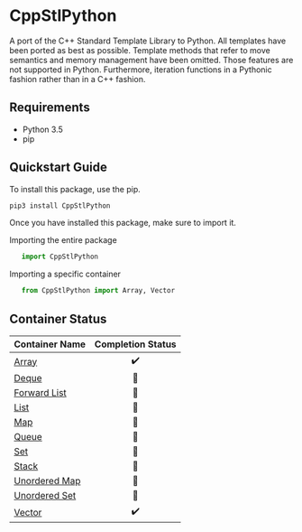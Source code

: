# CppStlPython
A port of the C++ Standard Template Library to Python. All templates have been ported as best as possible. Template methods that refer to move semantics and memory management have been omitted. Those features are not supported in Python. Furthermore, iteration functions in a Pythonic fashion rather than in a C++ fashion.

## Requirements
- Python 3.5
- pip

## Quickstart Guide

To install this package, use the pip.

```bash
pip3 install CppStlPython
```

Once you have installed this package, make sure to import it.

Importing the entire package
```python
   import CppStlPython
```

Importing a specific container
```python
   from CppStlPython import Array, Vector
```

## Container Status
| Container Name | Completion Status |
| ---------------|:-----------------:|
| [Array](https://www.cplusplus.com/reference/array, "Array") | :heavy_check_mark: |
| [Deque](https://www.cplusplus.com/reference/Deque, "Deque") | :black_square_button: |
| [Forward List](https://www.cplusplus.com/reference/Forward_List, "Forward List") | :black_square_button: |
| [List](https://www.cplusplus.com/reference/List, "List") | :black_square_button: |
| [Map](https://www.cplusplus.com/reference/Map, "Map") | :black_square_button: |
| [Queue](https://www.cplusplus.com/reference/Queue, "Queue") | :black_square_button: |
| [Set](https://www.cplusplus.com/reference/Set, "Set") | :black_square_button: |
| [Stack](https://www.cplusplus.com/reference/Stack, "Stack") | :black_square_button: |
| [Unordered Map](https://www.cplusplus.com/reference/Unordered_Map, "Unordered_Map") | :black_square_button: |
| [Unordered Set](https://www.cplusplus.com/reference/Unordered_Set, "Unordered_Set") | :black_square_button: |
| [Vector](https://www.cplusplus.com/reference/Vector, "Vector") | :heavy_check_mark: |

